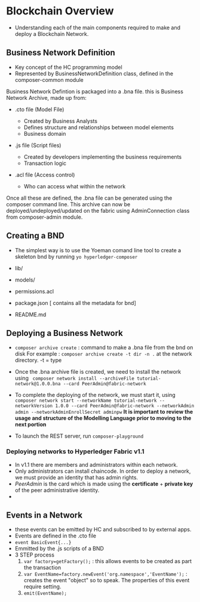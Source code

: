# Blockchain Overview
- Understanding each of the main components required to make and deploy a Blockchain Network.

## Business Network Definition
- Key concept of the HC programming model
- Represented by BusinessNetworkDefinition class, defined in the composer-common module

Business Network Defintion is packaged into a .bna file. this is Business Network Archive, made up from:

- .cto file (Model File)
	- Created by Business Analysts
	- Defines structure and relationships between model elements
	- Business domain

- .js file (Script files)
	- Created by developers implementing the business requirements
	- Transaction logic

- .acl file (Access control)
	- Who can access what within the network

Once all these are defined, the .bna file can be generated using the composer command line. This archive can now be deployed/undeployed/updated on the fabric using AdminConnection class from composer-admin module.


## Creating a BND
- The simplest way is to use the Yoeman comand line tool to create a skeleton bnd by running `yo hyperledger-composer`

- lib/
- models/
- permissions.acl
- package.json [  contains all the metadata for bnd]
- README.md

## Deploying a Business Network

- `composer archive create` : command to make a .bna file from the bnd on disk
	For example : `composer archive create -t dir -n .` at the network directory. -t = type
- Once the .bna archive file is created, we need to install the network using
	` composer network install --archiveFile tutorial-network@1.0.0.bna --card PeerAdmin@fabric-network`
- To complete the deploying of the network, we must start it, using 
	`composer network start --networkName tutorial-network --networkVersion 1.0.0 --card PeerAdmin@fabric-network --networkAdmin admin --networkAdminEnrollSecret adminpw` 
**It is important to review the usage and structure of the Modelling Language prior to moving to the next portion**

- To launch the REST server, run `composer-playground`

### Deploying networks to Hyperledger Fabric v1.1
- In v1.1 there are members and administrators within each network.
- Only administrators can install chaincode. In order to deploy a network, we must provide an identity that has admin rights.
- *PeerAdmin* is the card which is made using the **certificate** + **private key** of the peer administrative identity.
- 


## Events in a Network

- these events can be emitted by HC and subscribed to by external apps. 
- Events are defined in the .cto file
- `event BasicEvent{...}`
- Emmitted by the .js scripts of a BND
- 3 STEP process
	1. `var factory=getFactory();` : this allows events to be created as part the transaction
	2. `var EventName=factory.newEvent('org.namespace','EventName');` : creates the event "object" so to speak. The properties of this event require setting.
	3. `emit(EventName);`